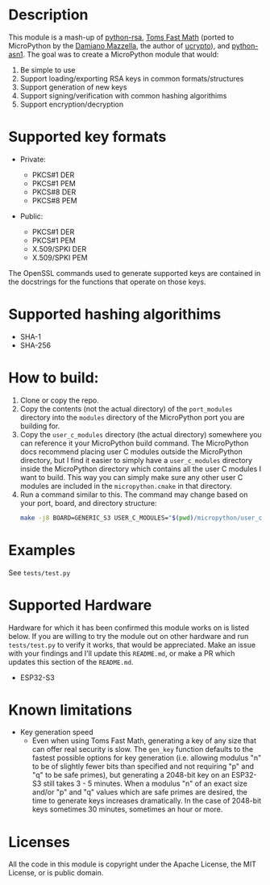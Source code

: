 # Description
This module is a mash-up of [python-rsa](https://github.com/sybrenstuvel/python-rsa),
[Toms Fast Math](https://github.com/libtom/tomsfastmath) (ported to MicroPython by the
[Damiano Mazzella](https://github.com/dmazzella), the author of [ucrypto](https://github.com/dmazzella/ucrypto)),
and [python-asn1](https://github.com/andrivet/python-asn1).
The goal was to create a MicroPython module that would:

1. Be simple to use
2. Support loading/exporting RSA keys in common formats/structures
3. Support generation of new keys
4. Support signing/verification with common hashing algorithims
5. Support encryption/decryption

# Supported key formats
- Private:
  - PKCS#1 DER
  - PKCS#1 PEM
  - PKCS#8 DER
  - PKCS#8 PEM
    

- Public:
  - PKCS#1 DER
  - PKCS#1 PEM
  - X.509/SPKI DER
  - X.509/SPKI PEM
  
The OpenSSL commands used to generate supported keys are contained in the docstrings for the
functions that operate on those keys.

# Supported hashing algorithims
- SHA-1
- SHA-256

# How to build:
1. Clone or copy the repo.
2. Copy the contents (not the actual directory) of the `port_modules` directory into the `modules` directory of the
   MicroPython port you are building for.
3. Copy the `user_c_modules` directory (the actual directory) somewhere you can reference it your MicroPython build
   command.  The MicroPython docs recommend placing user C modules outside the MicroPython directory, but I find it
   easier to simply have a `user_c_modules` directory inside the MicroPython directory which contains all the user C
   modules I want to build.  This way you can simply make sure any other user C modules are included in the
   `micropython.cmake` in that directory.
4. Run a command similar to this.  The command may change based on your port, board, and directory structure:
    ```bash
    make -j8 BOARD=GENERIC_S3 USER_C_MODULES="$(pwd)/micropython/user_c_modules/mprsa/micropython.cmake" -C "$(pwd)/micropython/ports/esp32"
    ```

# Examples
  See `tests/test.py`
  
# Supported Hardware
Hardware for which it has been confirmed this module works on is listed below.  If you are willing to try the module
out on other hardware and run `tests/test.py` to verify it works, that would be appreciated.  Make an issue with your
findings and I'll update this `README.md`, or make a PR which updates this section of the `README.md`.

* ESP32-S3

# Known limitations
- Key generation speed
  - Even when using Toms Fast Math, generating a key of any size that can offer real security is slow.  The `gen_key`
    function defaults to the fastest possible options for key generation (i.e. allowing modulus "n" to be of slightly
    fewer bits than specified and not requiring "p" and "q" to be safe primes), but generating a 2048-bit key on an
    ESP32-S3 still takes 3 - 5 minutes.  When a modulus "n" of an exact size and/or "p" and "q" values which are safe
    primes are desired, the time to generate keys increases dramatically.  In the case of 2048-bit keys sometimes 30
    minutes, sometimes an hour or more.

# Licenses
All the code in this module is copyright under the Apache License, the MIT License, or is public domain.